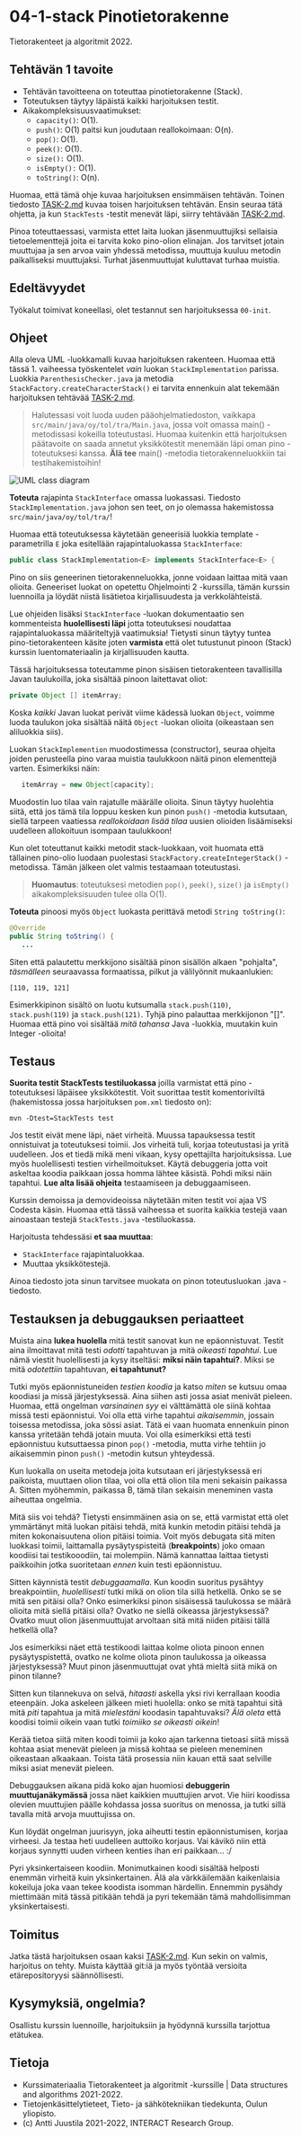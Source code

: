 # 04-1-stack Pinotietorakenne

Tietorakenteet ja algoritmit 2022.

## Tehtävän 1 tavoite

* Tehtävän tavoitteena on toteuttaa pinotietorakenne (Stack).
* Toteutuksen täytyy läpäistä kaikki harjoituksen testit.
* Aikakompleksisuusvaatimukset:
  * `capacity()`: O(1).
  * `push()`: O(1) paitsi kun joudutaan reallokoimaan: O(n).
  * `pop()`: O(1).
  * `peek()`: O(1).
  * `size():` O(1).
  * `isEmpty():` O(1).
  * `toString()`: O(n).

Huomaa, että tämä ohje kuvaa harjoituksen ensimmäisen tehtävän. Toinen tiedosto [TASK-2.md](TASK-2.md) kuvaa toisen harjoituksen tehtävän. Ensin seuraa tätä ohjetta, ja kun `StackTests` -testit menevät läpi, siirry tehtävään [TASK-2.md](TASK-2.md).

Pinoa toteuttaessasi, varmista ettet laita luokan jäsenmuuttujiksi sellaisia tietoelementtejä joita ei tarvita koko pino-olion elinajan. Jos tarvitset jotain muuttujaa ja sen arvoa vain yhdessä metodissa, muuttuja kuuluu metodin paikalliseksi muuttujaksi. Turhat jäsenmuuttujat kuluttavat turhaa muistia.

## Edeltävyydet

Työkalut toimivat koneellasi, olet testannut sen harjoituksessa `00-init`.

## Ohjeet

Alla oleva UML -luokkamalli kuvaa harjoituksen rakenteen. Huomaa että tässä 1. vaiheessa työskentelet *vain* luokan `StackImplementation` parissa. Luokkia `ParenthesisChecker.java` ja metodia `StackFactory.createCharacterStack()` ei tarvita ennenkuin alat tekemään harjoituksen tehtävää [TASK-2.md](TASK-2.md).

> Halutessasi voit luoda uuden pääohjelmatiedoston, vaikkapa `src/main/java/oy/tol/tra/Main.java`, jossa voit omassa main() -metodissasi kokeilla toteutustasi. Huomaa kuitenkin että harjoituksen päätavoite on saada annetut yksikkötestit menemään läpi oman pino -toteutuksesi kanssa. **Älä tee** main() -metodia tietorakenneluokkiin tai testihakemistoihin!

![UML class diagram](classes.png)

**Toteuta** rajapinta `StackInterface` omassa luokassasi. Tiedosto `StackImplementation.java` johon sen teet, on jo olemassa hakemistossa `src/main/java/oy/tol/tra/`!

Huomaa että toteutuksessa käytetään geneerisiä luokkia template -parametrilla `E` joka esitellään rajapintaluokassa `StackInterface`:

```Java
public class StackImplementation<E> implements StackInterface<E> {
```
Pino on siis geneerinen tietorakenneluokka, jonne voidaan laittaa mitä vaan olioita. Geneeriset luokat on opetettu Ohjelmointi 2 -kurssilla, tämän kurssin luennoilla ja löydät niistä lisätietoa kirjallisuudesta ja verkkolähteistä.

Lue ohjeiden lisäksi `StackInterface` -luokan dokumentaatio sen kommenteista **huolellisesti läpi** jotta toteutuksesi noudattaa rajapintaluokassa määriteltyjä vaatimuksia! Tietysti sinun täytyy tuntea pino-tietorakenteen käsite joten **varmista** että olet tutustunut pinoon (Stack) kurssin luentomateriaalin ja kirjallisuuden kautta.

Tässä harjoituksessa toteutamme pinon sisäisen tietorakenteen tavallisilla Javan taulukoilla, joka sisältää pinoon laitettavat oliot:

```Java
private Object [] itemArray;
```

Koska *kaikki* Javan luokat perivät viime kädessä luokan `Object`, voimme luoda taulukon joka sisältää näitä `Object` -luokan olioita (oikeastaan sen aliluokkia siis).

Luokan `StackImplemention` muodostimessa (constructor), seuraa ohjeita joiden perusteella pino varaa muistia taulukkoon näitä pinon elementtejä varten. Esimerkiksi näin:

```Java
   itemArray = new Object[capacity];
```
Muodostin luo tilaa vain rajatulle määrälle olioita. Sinun täytyy huolehtia siitä, että jos tämä tila loppuu kesken kun pinon `push()` -metodia kutsutaan, siellä tarpeen vaatiessa *reallokoidaan lisää tilaa* uusien olioiden lisäämiseksi uudelleen allokoituun isompaan taulukkoon!

Kun olet toteuttanut kaikki metodit stack-luokkaan, voit huomata että tällainen pino-olio luodaan puolestasi `StackFactory.createIntegerStack()` -metodissa. Tämän jälkeen olet valmis testaamaan toteutustasi.

> **Huomautus**: toteutuksesi metodien `pop()`, `peek()`, `size()` ja `isEmpty()` aikakompleksisuuden tulee olla O(1).

**Toteuta** pinoosi myös `Object` luokasta perittävä metodi `String toString()`:

```Java
@Override
public String toString() {
   ...
```
Siten että palautettu merkkijono sisältää pinon sisällön alkaen "pohjalta", *täsmälleen* seuraavassa formaatissa, pilkut ja välilyönnit mukaanlukien:

```text
[110, 119, 121]
```

Esimerkkipinon sisältö on luotu kutsumalla `stack.push(110)`, `stack.push(119)` ja `stack.push(121)`. Tyhjä pino palauttaa merkkijonon "[]". Huomaa että pino voi sisältää *mitä tahansa* Java -luokkia, muutakin kuin Integer -olioita!

## Testaus

**Suorita testit StackTests testiluokassa** joilla varmistat että pino -toteutuksesi läpäisee yksikkötestit. Voit suorittaa testit komentoriviltä (hakemistossa jossa harjoituksen `pom.xml` tiedosto on):

```
mvn -Dtest=StackTests test
```

Jos testit eivät mene läpi, näet virheitä. Muussa tapauksessa testit onnistuivat ja toteutuksesi toimii. Jos virheitä tuli, korjaa toteutustasi ja yritä uudelleen. Jos et tiedä mikä meni vikaan, kysy opettajilta harjoituksissa. Lue myös huolellisesti testien virheilmoitukset. Käytä debuggeria jotta voit askeltaa koodia paikkaan jossa homma lähtee käsistä. Pohdi miksi näin tapahtui. **Lue alta lisää ohjeita** testaamiseen ja debuggaamiseen.

Kurssin demoissa ja demovideoissa näytetään miten testit voi ajaa VS Codesta käsin. Huomaa että tässä vaiheessa et suorita kaikkia testejä vaan ainoastaan testejä `StackTests.java` -testiluokassa.

Harjoitusta tehdessäsi **et saa muuttaa**:

* `StackInterface` rajapintaluokkaa.
* Muuttaa yksikkötestejä.

Ainoa tiedosto jota sinun tarvitsee muokata on pinon toteutusluokan .java -tiedosto.

## Testauksen ja debuggauksen periaatteet

Muista aina **lukea huolella** mitä testit sanovat kun ne epäonnistuvat. Testit aina ilmoittavat mitä testi *odotti* tapahtuvan ja mitä *oikeasti tapahtui*. Lue nämä viestit huolellisesti ja kysy itseltäsi: **miksi näin tapahtui?**. Miksi se mitä *odotettiin* tapahtuvan, **ei tapahtunut?**

Tutki myös epäonnistuneiden *testien koodia* ja katso *miten* se kutsuu omaa koodiasi ja missä järjestyksessä. Aina siihen asti jossa asiat menivät pieleen. Huomaa, että ongelman *varsinainen syy* ei välttämättä ole siinä kohtaa missä testi epäonnistui. Voi olla että virhe tapahtui *aikaisemmin*, jossain toisessa metodissa, joka sössi asiat. Tätä ei vaan huomata ennenkuin pinon kanssa yritetään tehdä jotain muuta. Voi olla esimerkiksi että testi epäonnistuu kutsuttaessa pinon `pop()` -metodia, mutta virhe tehtiin jo aikaisemmin pinon `push()` -metodin kutsun yhteydessä.

Kun luokalla on useita metodeja joita kutsutaan eri järjestyksessä eri paikoista, muuttaen olion tilaa, voi olla että olion tila meni sekaisin paikassa A. Sitten myöhemmin, paikassa B, tämä tilan sekaisin meneminen vasta aiheuttaa ongelmia.

Mitä siis voi tehdä? Tietysti ensimmäinen asia on se, että varmistat että olet ymmärtänyt mitä luokan pitäisi tehdä, mitä kunkin metodin pitäisi tehdä ja miten kokonaisuutena olion pitäisi toimia. Voit myös debugata sitä miten luokkasi toimii, laittamalla pysäytyspisteitä (**breakpoints**) joko omaan koodiisi tai testikooodiin, tai molempiin. Nämä kannattaa laittaa tietysti paikkoihin jotka suoritetaan *ennen* kuin testi epäonnistuu.

Sitten käynnistä testit *debuggaamalla*. Kun koodin suoritus pysähtyy breakpointiin, *huolellisesti* tutki mikä on olion tila sillä hetkellä. Onko se se mitä sen pitäisi olla? Onko esimerkiksi pinon sisäisessä taulukossa se määrä olioita mitä siellä pitäisi olla? Ovatko ne siellä oikeassa järjestyksessä? Ovatko muut olion jäsenmuuttujat arvoltaan sitä mitä niiden pitäisi tällä hetkellä olla?

Jos esimerkiksi näet että testikoodi laittaa kolme oliota pinoon ennen pysäytyspistettä, ovatko ne kolme oliota pinon taulukossa ja oikeassa järjestyksessä? Muut pinon jäsenmuuttujat ovat yhtä mieltä siitä mikä on pinon tilanne?

Sitten kun tilannekuva on selvä, *hitaasti* askella yksi rivi kerrallaan koodia eteenpäin. Joka askeleen jälkeen mieti huolella: onko se mitä tapahtui sitä mitä *piti* tapahtua ja mitä *mielestäni* koodasin tapahtuvaksi? *Älä oleta* että koodisi toimii oikein vaan tutki *toimiiko se oikeasti oikein*!

Kerää tietoa siitä miten koodi toimii ja koko ajan tarkenna tietoasi siitä missä kohtaa asiat menevät pieleen ja missä kohtaa se pieleen meneminen oikeastaan alkaakaan. Toista tätä prosessia niin kauan että saat selville miksi asiat menevät pieleen.

Debuggauksen aikana pidä koko ajan huomiosi **debuggerin muuttujanäkymässä** jossa näet kaikkien muuttujien arvot. Vie hiiri koodissa olevien muuttujien päälle kohdassa jossa suoritus on menossa, ja tutki sillä tavalla mitä arvoja muuttujissa on.

Kun löydät ongelman juurisyyn, joka aiheutti testin epäonnistumisen, korjaa virheesi. Ja testaa heti uudelleen auttoiko korjaus. Vai kävikö niin että korjaus synnytti uuden virheen kenties ihan eri paikkaan... :/

Pyri yksinkertaiseen koodiin. Monimutkainen koodi sisältää helposti enemmän virheitä kuin yksinkertainen. Älä ala värkkäilemään kaikenlaisia kokeiluja joka vaan tekee koodista isomman härdellin. Ennemmin pysähdy miettimään mitä tässä pitikään tehdä ja pyri tekemään tämä mahdollisimman yksinkertaisesti.

## Toimitus

Jatka tästä harjoituksen osaan kaksi [TASK-2.md](TASK-2.md). Kun sekin on valmis, harjoitus on tehty. Muista käyttää git:iä ja myös työntää versioita etärepositoryysi säännöllisesti.

## Kysymyksiä, ongelmia?

Osallistu kurssin luennoille, harjoituksiin ja hyödynnä kurssilla tarjottua etätukea.

## Tietoja

* Kurssimateriaalia Tietorakenteet ja algoritmit -kurssille | Data structures and algorithms 2021-2022.
* Tietojenkäsittelytieteet, Tieto- ja sähkötekniikan tiedekunta, Oulun yliopisto.
* (c) Antti Juustila 2021-2022, INTERACT Research Group.